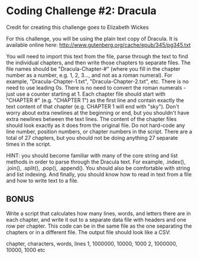 # Coding Challenge #2: Dracula

Credit for creating this challenge goes to Elizabeth Wickes

For this challenge, you will be using the plain text copy of Dracula. It is available online here: http://www.gutenberg.org/cache/epub/345/pg345.txt 

You will need to import this text from the file, parse through the text to find the individual chapters, and then write those chapters to separate files.
The file names should be "Dracula-Chapter-#" (where you fill in the chapter number as a number, e.g. 1, 2, 3..., and not as a roman numeral). For example, "Dracula-Chapter-1.txt", "Dracula-Chapter-2.txt", etc. There is no need to use leading 0s. There is no need to convert the roman numerals - just use a counter starting at 1.
Each chapter file should start with "CHAPTER #" (e.g. "CHAPTER 1") as the first line and contain exactly the text content of that chapter (e.g. CHAPTER 1 will end with "sky"). Don't worry about extra newlines at the beginning or end, but you shouldn't have extra newlines between the text lines. The content of the chapter files should look exactly as it does from the original file.
Do not hard-code any line number, position numbers, or chapter numbers in the script. There are a total of 27 chapters, but you should not be doing anything 27 separate times in the script.

HINT: you should become familiar with many of the core string and list methods in order to parse through the Dracula text. For example, .index(), .join(), .split(), .pop(), .append(). You should also be comfortable with string and list indexing. And finally, you should know how to read in text from a file and how to write text to a file.

## BONUS
Write a script that calculates how many lines, words, and letters there are in each chapter, and write it out to a separate data file with headers and one row per chapter. This code can be in the same file as the one separating the chapters or in a different file. The output file should look like a CSV:

chapter, characters, words, lines
1, 1000000, 10000, 1000
2, 1000000, 10000, 1000
etc